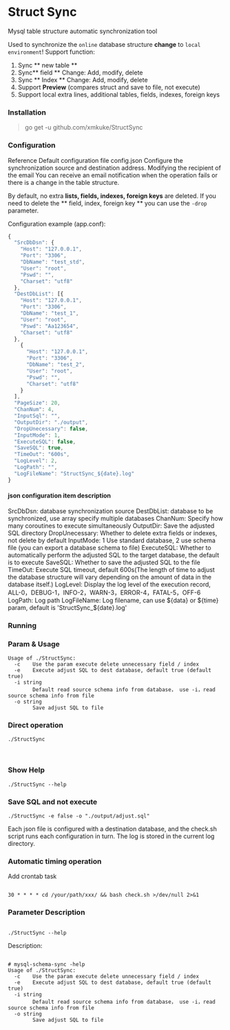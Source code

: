 # Struct Sync
Mysql table structure automatic synchronization tool

Used to synchronize the `online` database structure <b>change</b> to `local environment`!
Support function:
1. Sync ** new table **
2. Sync** field ** Change: Add, modify, delete
3. Sync ** Index ** Change: Add, modify, delete
4. Support **Preview** (compares struct and save to file, not execute)
5. Support local extra lines, additional tables, fields, indexes, foreign keys


### Installation
>go get -u github.com/xmkuke/StructSync


### Configuration
Reference Default configuration file config.json Configure the synchronization source and destination address.
Modifying the recipient of the email You can receive an email notification when the operation fails or there is a change in the table structure.

By default, no extra **lists, fields, indexes, foreign keys** are deleted. If you need to delete the ** field, index, foreign key ** you can use the <code>-drop</code> parameter.

Configuration example (app.conf):
```javascript
{
  "SrcDbDsn": {
    "Host": "127.0.0.1",
    "Port": "3306",
    "DbName": "test_std",
    "User": "root",
    "Pswd": "",
    "Charset": "utf8"
  },
  "DestDbList": [{
    "Host": "127.0.0.1",
    "Port": "3306",
    "DbName": "test_1",
    "User": "root",
    "Pswd": "Aa123654",
    "Charset": "utf8"
  },
    {
      "Host": "127.0.0.1",
      "Port": "3306",
      "DbName": "test_2",
      "User": "root",
      "Pswd": "",
      "Charset": "utf8"
    }
  ],
  "PageSize": 20,
  "ChanNum": 4,
  "InputSql": "",
  "OutputDir": "./output",
  "DropUnecessary": false,
  "InputMode": 1,
  "ExecuteSQL": false,
  "SaveSQL": true,
  "TimeOut": "600s",
  "LogLevel": 2,
  "LogPath": "",
  "LogFileName": "StructSync_${date}.log"
}
```

#### json configuration item description
SrcDbDsn: database synchronization source
DestDbList: database to be synchronized, use array specify multiple databases
ChanNum: Specify how many coroutines to execute simultaneously
OutputDir: Save the adjusted SQL directory 
DropUnecessary: Whether to delete extra fields or indexes, not delete by default
InputMode: 1 Use standard database, 2 use schema file (you can export a database schema to file)
ExecuteSQL: Whether to automatically perform the adjusted SQL to the target database, the default is to execute
SaveSQL: Whether to save the adjusted SQL to the file
TimeOut: Execute SQL timeout, default 600s(The length of time to adjust the database structure will vary depending on the amount of data in the database itself.)
LogLevel: Display the log level of the execution record, ALL-0，DEBUG-1，INFO-2，WARN-3，ERROR-4，FATAL-5，OFF-6 
LogPath: Log path
LogFileName: Log filename, can use ${data} or ${time} param, default is 'StructSync_${date}.log'

### Running
### Param & Usage
```
Usage of ./StructSync:
  -c    Use the param execute delete unnecessary field / index 
  -e    Execute adjust SQL to dest database, default true (default true)
  -i string
        Default read source schema info from database， use -i，read source schema info from file
  -o string
        Save adjust SQL to file

```

### Direct operation
```
./StructSync 
```
 
### Show Help
```
./StructSync --help
```
### Save SQL and not execute
```
./StructSync -e false -o "./output/adjust.sql"
```

Each json file is configured with a destination database, and the check.sh script runs each configuration in turn.
The log is stored in the current log directory.

### Automatic timing operation
Add crontab task

<code>
30 * * * * cd /your/path/xxx/ && bash check.sh >/dev/null 2>&1
</code>

### Parameter Description
<code>
./StructSync --help
</code>

Description:
<pre><code>
# mysql-schema-sync -help
Usage of ./StructSync:
  -c    Use the param execute delete unnecessary field / index 
  -e    Execute adjust SQL to dest database, default true (default true)
  -i string
        Default read source schema info from database， use -i，read source schema info from file
  -o string
        Save adjust SQL to file

</code>
</pre>